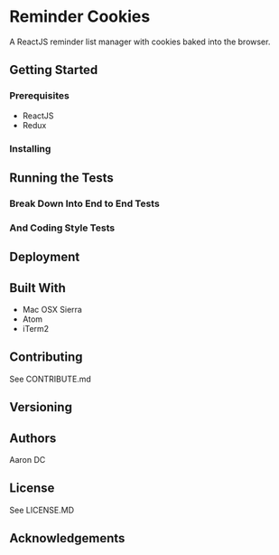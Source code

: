 # Reminder Cookies
A ReactJS reminder list manager with cookies baked into the browser.

## Getting Started
### Prerequisites
- ReactJS
- Redux

### Installing

## Running the Tests

### Break Down Into End to End Tests

### And Coding Style Tests

## Deployment

## Built With
- Mac OSX Sierra
- Atom
- iTerm2


## Contributing
See CONTRIBUTE.md
## Versioning

## Authors
Aaron DC
## License
See LICENSE.MD
## Acknowledgements
